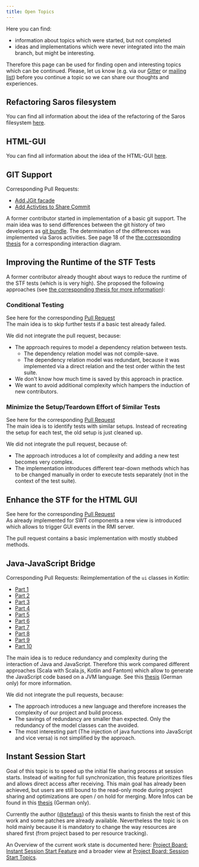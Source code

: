 ```yaml
---
title: Open Topics
---
```


Here you can find:
* information about topics which were started, but not completed
* ideas and implementations which were never integrated into the main branch, but might be interesting.

Therefore this page can be used for finding open and interesting topics which can be continued.
Please, let us know (e.g. via our [Gitter](https://gitter.im/saros-project/saros) or [mailing list](https://groups.google.com/forum/#!forum/saros-devel)) before you continue a topic so we can share our thoughts and experiences.

## Refactoring Saros filesystem
You can find all information about the idea of the refactoring of the Saros filesystem [here](refactoring-filesystem.md).

## HTML-GUI
You can find all information about the idea of the HTML-GUI [here](html-gui.md).

## GIT Support
Corresponding Pull Requests:
* [Add JGit facade](https://github.com/saros-project/saros/pull/428)
* [Add Activties to Share Commit](https://github.com/saros-project/saros/pull/444)

A former contributor started in implementation of a basic git support.
The main idea was to send differences between the git history of two developers as [git bundle](https://git-scm.com/docs/git-bundle). The determination of the differences was 
implemented via Saros activities. See page 18 of the [the corresponding thesis](https://www.inf.fu-berlin.de/inst/ag-se/theses/Jeschke2019-saros-git-support.pdf) for a corresponding interaction diagram.

## Improving the Runtime of the STF Tests

A former contributor already thought about ways to reduce the runtime of the STF tests (which is is very high).
She proposed the following approaches (see [the corresponding thesis for more information](https://www.inf.fu-berlin.de/inst/ag-se/theses/Puscasu18-saros-improving-quality-STF-tests.pdf)):

### Conditional Testing
See here for the corresponding [Pull Request](https://github.com/saros-project/saros/pull/527)<br/>
The main idea is to skip further tests if a basic test already failed.

We did not integrate the pull request, because:
* The approach requires to model a dependency relation between tests.
    * The dependency relation model was not compile-save.
    * The dependency relation model was redundant, because it was implemented via a direct relation and the test order within the test suite.
* We don't know how much time is saved by this approach in practice.
* We want to avoid additional complexity which hampers the induction of new contributors.


### Minimize the Setup/Teardown Effort of Similar Tests
See here for the corresponding [Pull Request](https://github.com/saros-project/saros/pull/528)<br/>
The main idea is to identify tests with similar setups. Instead of recreating the setup for each test, the old setup is just cleaned up.

We did not integrate the pull request, because of:
* The approach introduces a lot of complexity and adding a new test becomes very complex.
* The implementation introduces different tear-down methods which has to be changed manually in order to execute tests separately (not in the context of the test suite).

## Enhance the STF for the HTML GUI
See here for the corresponding [Pull Request](https://github.com/saros-project/saros/pull/358)<br/>
As already implemented for SWT components a new view is introduced which allows to trigger GUI events in the RMI server.

The pull request contains a basic implementation with mostly stubbed methods.

## Java-JavaScript Bridge
Corresponding Pull Requests:
Reimplementation of the `ui` classes in Kotlin:
* [Part 1](https://github.com/saros-project/saros/pull/437)
* [Part 2](https://github.com/saros-project/saros/pull/438)
* [Part 3](https://github.com/saros-project/saros/pull/436)
* [Part 4](https://github.com/saros-project/saros/pull/435)
* [Part 5](https://github.com/saros-project/saros/pull/434)
* [Part 6](https://github.com/saros-project/saros/pull/433)
* [Part 7](https://github.com/saros-project/saros/pull/432)
* [Part 8](https://github.com/saros-project/saros/pull/431)
* [Part 9](https://github.com/saros-project/saros/pull/430)
* [Part 10](https://github.com/saros-project/saros/pull/429)

The main idea is to reduce redundancy and complexity during the interaction of Java and JavaScript. Therefore this work compared different approaches (Scala with Scala.js, Kotlin and Fantom) which allow to generate the JavaScript code based on a JVM language. See this [thesis](https://www.inf.fu-berlin.de/inst/ag-se/theses/Paul-Gattringer2018-saros-UI-bridge.pdf) (German only) for more information.

We did not integrate the pull requests, because:
* The approach introduces a new language and therefore increases the complexity of our project and build process.
* The savings of redundancy are smaller than expected. Only the redundancy of the model classes can the avoided.
* The most interesting part (The injection of java functions into JavaScript and vice versa) is not simplified by the approach.

## Instant Session Start

Goal of this topic is to speed up the initial file sharing process at session starts.
Instead of waiting for full synchronization, this feature prioritizes files and allows direct access after receiving.
This main goal has already been achieved, but users are still bound to the read-only mode during project sharing and optimizations are open / on hold for merging.
More Infos can be found in this [thesis](https://www.inf.fu-berlin.de/inst/ag-se/theses/Moll18-saros-session-start.pdf) (German only).

Currently the author ([@stefaus](https://github.com/stefaus)) of this thesis wants to finish the rest of this work and some patches are already available.
Nevertheless the topic is on hold mainly because it is mandatory to change the way resources are shared first (from project based to per resource tracking).

An Overview of the current work state is documented here: [Project Board: Instant Session Start Feature](https://github.com/saros-project/saros/projects/15) and a broader view at [Project Board: Session Start Topics](https://github.com/saros-project/saros/projects/18).
